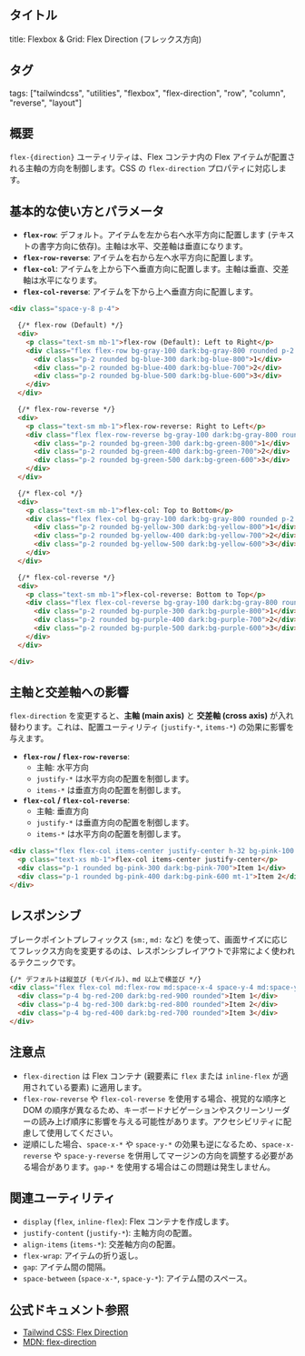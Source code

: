 ## タイトル
title: Flexbox & Grid: Flex Direction (フレックス方向)

## タグ
tags: ["tailwindcss", "utilities", "flexbox", "flex-direction", "row", "column", "reverse", "layout"]

## 概要
`flex-{direction}` ユーティリティは、Flex コンテナ内の Flex アイテムが配置される主軸の方向を制御します。CSS の `flex-direction` プロパティに対応します。

## 基本的な使い方とパラメータ

*   **`flex-row`**: デフォルト。アイテムを左から右へ水平方向に配置します (テキストの書字方向に依存)。主軸は水平、交差軸は垂直になります。
*   **`flex-row-reverse`**: アイテムを右から左へ水平方向に配置します。
*   **`flex-col`**: アイテムを上から下へ垂直方向に配置します。主軸は垂直、交差軸は水平になります。
*   **`flex-col-reverse`**: アイテムを下から上へ垂直方向に配置します。

```html
<div class="space-y-8 p-4">

  {/* flex-row (Default) */}
  <div>
    <p class="text-sm mb-1">flex-row (Default): Left to Right</p>
    <div class="flex flex-row bg-gray-100 dark:bg-gray-800 rounded p-2 space-x-2">
      <div class="p-2 rounded bg-blue-300 dark:bg-blue-800">1</div>
      <div class="p-2 rounded bg-blue-400 dark:bg-blue-700">2</div>
      <div class="p-2 rounded bg-blue-500 dark:bg-blue-600">3</div>
    </div>
  </div>

  {/* flex-row-reverse */}
  <div>
    <p class="text-sm mb-1">flex-row-reverse: Right to Left</p>
    <div class="flex flex-row-reverse bg-gray-100 dark:bg-gray-800 rounded p-2 space-x-2 space-x-reverse"> {/* space-x-reverse で逆順のマージン */}
      <div class="p-2 rounded bg-green-300 dark:bg-green-800">1</div>
      <div class="p-2 rounded bg-green-400 dark:bg-green-700">2</div>
      <div class="p-2 rounded bg-green-500 dark:bg-green-600">3</div>
    </div>
  </div>

  {/* flex-col */}
  <div>
    <p class="text-sm mb-1">flex-col: Top to Bottom</p>
    <div class="flex flex-col bg-gray-100 dark:bg-gray-800 rounded p-2 space-y-2 w-32"> {/* 幅を指定 */}
      <div class="p-2 rounded bg-yellow-300 dark:bg-yellow-800">1</div>
      <div class="p-2 rounded bg-yellow-400 dark:bg-yellow-700">2</div>
      <div class="p-2 rounded bg-yellow-500 dark:bg-yellow-600">3</div>
    </div>
  </div>

  {/* flex-col-reverse */}
  <div>
    <p class="text-sm mb-1">flex-col-reverse: Bottom to Top</p>
    <div class="flex flex-col-reverse bg-gray-100 dark:bg-gray-800 rounded p-2 space-y-2 space-y-reverse w-32"> {/* space-y-reverse */}
      <div class="p-2 rounded bg-purple-300 dark:bg-purple-800">1</div>
      <div class="p-2 rounded bg-purple-400 dark:bg-purple-700">2</div>
      <div class="p-2 rounded bg-purple-500 dark:bg-purple-600">3</div>
    </div>
  </div>

</div>
```

## 主軸と交差軸への影響

`flex-direction` を変更すると、**主軸 (main axis)** と **交差軸 (cross axis)** が入れ替わります。これは、配置ユーティリティ (`justify-*`, `items-*`) の効果に影響を与えます。

*   **`flex-row` / `flex-row-reverse`**:
    *   主軸: 水平方向
    *   `justify-*` は水平方向の配置を制御します。
    *   `items-*` は垂直方向の配置を制御します。
*   **`flex-col` / `flex-col-reverse`**:
    *   主軸: 垂直方向
    *   `justify-*` は垂直方向の配置を制御します。
    *   `items-*` は水平方向の配置を制御します。

```html
<div class="flex flex-col items-center justify-center h-32 bg-pink-100 dark:bg-pink-900/30 rounded p-2 w-40">
  <p class="text-xs mb-1">flex-col items-center justify-center</p>
  <div class="p-1 rounded bg-pink-300 dark:bg-pink-700">Item 1</div>
  <div class="p-1 rounded bg-pink-400 dark:bg-pink-600 mt-1">Item 2</div>
</div>
```

## レスポンシブ

ブレークポイントプレフィックス (`sm:`, `md:` など) を使って、画面サイズに応じてフレックス方向を変更するのは、レスポンシブレイアウトで非常によく使われるテクニックです。

```html
{/* デフォルトは縦並び (モバイル)、md 以上で横並び */}
<div class="flex flex-col md:flex-row md:space-x-4 space-y-4 md:space-y-0">
  <div class="p-4 bg-red-200 dark:bg-red-900 rounded">Item 1</div>
  <div class="p-4 bg-red-300 dark:bg-red-800 rounded">Item 2</div>
  <div class="p-4 bg-red-400 dark:bg-red-700 rounded">Item 3</div>
</div>
```

## 注意点

*   `flex-direction` は Flex コンテナ (親要素に `flex` または `inline-flex` が適用されている要素) に適用します。
*   `flex-row-reverse` や `flex-col-reverse` を使用する場合、視覚的な順序と DOM の順序が異なるため、キーボードナビゲーションやスクリーンリーダーの読み上げ順序に影響を与える可能性があります。アクセシビリティに配慮して使用してください。
*   逆順にした場合、`space-x-*` や `space-y-*` の効果も逆になるため、`space-x-reverse` や `space-y-reverse` を併用してマージンの方向を調整する必要がある場合があります。`gap-*` を使用する場合はこの問題は発生しません。

## 関連ユーティリティ

*   `display` (`flex`, `inline-flex`): Flex コンテナを作成します。
*   `justify-content` (`justify-*`): 主軸方向の配置。
*   `align-items` (`items-*`): 交差軸方向の配置。
*   `flex-wrap`: アイテムの折り返し。
*   `gap`: アイテム間の間隔。
*   `space-between` (`space-x-*`, `space-y-*`): アイテム間のスペース。

## 公式ドキュメント参照
*   [Tailwind CSS: Flex Direction](https://tailwindcss.com/docs/flex-direction)
*   [MDN: flex-direction](https://developer.mozilla.org/en-US/docs/Web/CSS/flex-direction)